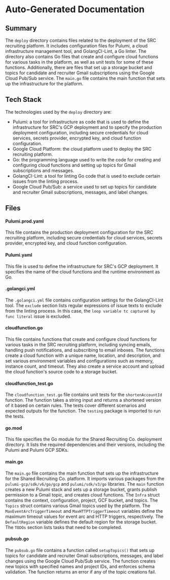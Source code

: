 # Auto-Generated Documentation 

## Summary

The `deploy` directory contains files related to the deployment of the SRC recruiting platform. It includes configuration files for Pulumi, a cloud infrastructure management tool, and GolangCI-Lint, a Go linter. The directory also contains Go files that create and configure cloud functions for various tasks in the platform, as well as unit tests for some of these functions. Additionally, there are files that set up a storage bucket and topics for candidate and recruiter Gmail subscriptions using the Google Cloud Pub/Sub service. The `main.go` file contains the main function that sets up the infrastructure for the platform.

## Tech Stack

The technologies used by the `deploy` directory are:

- Pulumi: a tool for infrastructure as code that is used to define the infrastructure for SRC's GCP deployment and to specify the production deployment configuration, including secure credentials for cloud services, secrets provider, encrypted key, and cloud function configuration.
- Google Cloud Platform: the cloud platform used to deploy the SRC recruiting platform.
- Go: the programming language used to write the code for creating and configuring cloud functions and setting up topics for Gmail subscriptions and messages.
- GolangCI-Lint: a tool for linting Go code that is used to exclude certain issues from the linting process.
- Google Cloud Pub/Sub: a service used to set up topics for candidate and recruiter Gmail subscriptions, messages, and label changes.

## Files

#### Pulumi.prod.yaml 
This file contains the production deployment configuration for the SRC recruiting platform, including secure credentials for cloud services, secrets provider, encrypted key, and cloud function configuration.

#### Pulumi.yaml
This file is used to define the infrastructure for SRC's GCP deployment. It specifies the name of the cloud functions and the runtime environment as Go.

#### .golangci.yml
The `.golangci.yml` file contains configuration settings for the GolangCI-Lint tool. The `exclude` section lists regular expressions of issue texts to exclude from the linting process. In this case, the `loop variable tc captured by func literal` issue is excluded.

#### cloudfunction.go
This file contains functions that create and configure cloud functions for various tasks in the SRC recruiting platform, including syncing emails, handling push notifications, and subscribing to email inboxes. The functions create a cloud function with a unique name, location, and description, and set various environment variables and configurations such as memory, instance count, and timeout. They also create a service account and upload the cloud function's source code to a storage bucket.

#### cloudfunction_test.go
The `cloudfunction_test.go` file contains unit tests for the `shortenAccountId` function. The function takes a string input and returns a shortened version of it based on certain rules. The tests cover different scenarios and expected outputs for the function. The `testing` package is imported to run the tests.

#### go.mod
This file specifies the Go module for the Shared Recruiting Co. deployment directory. It lists the required dependencies and their versions, including the Pulumi and Pulumi GCP SDKs.

#### main.go
The `main.go` file contains the main function that sets up the infrastructure for the Shared Recruiting Co. platform. It imports various packages from the `pulumi-gcp/sdk/v6/go/gcp` and `pulumi/sdk/v3/go` libraries. The `main` function creates a new Pulumi stack and sets up a storage bucket, grants publish permission to a Gmail topic, and creates cloud functions. The `Infra` struct contains the context, configuration, project, GCF bucket, and topics. The `Topics` struct contains various Gmail topics used by the platform. The `MaxEventArcTriggerTimeout` and `MaxHTTPTriggerTimeout` variables define the maximum timeout values for event arc and HTTP triggers, respectively. The `DefaultRegion` variable defines the default region for the storage bucket. The `TODOs` section lists tasks that need to be completed.

#### pubsub.go
The `pubsub.go` file contains a function called `setupTopics()` that sets up topics for candidate and recruiter Gmail subscriptions, messages, and label changes using the Google Cloud Pub/Sub service. The function creates new topics with specified names and project IDs, and enforces schema validation. The function returns an error if any of the topic creations fail.

